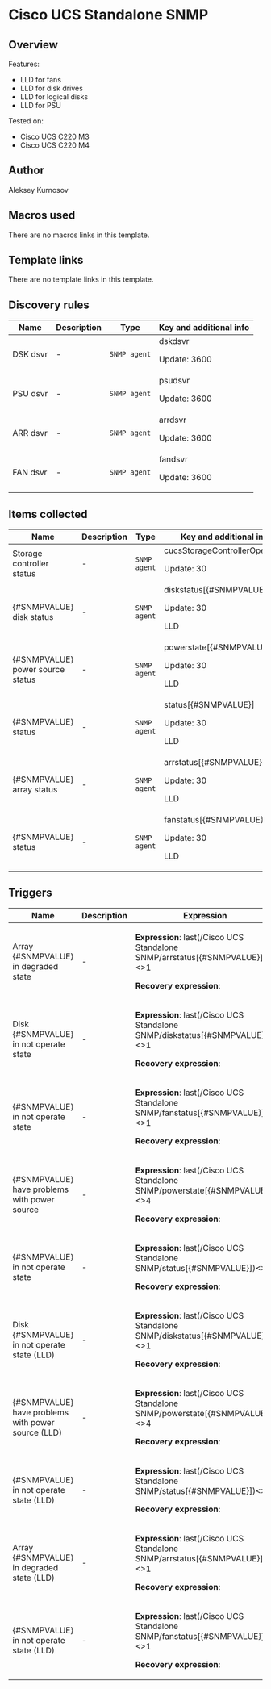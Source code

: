 # Cisco UCS Standalone SNMP

## Overview

Features:


* LLD for fans
* LLD for disk drives
* LLD for logical disks
* LLD for PSU


 Tested on:


* Cisco UCS C220 M3
* Cisco UCS C220 M4


## Author

Aleksey Kurnosov

## Macros used

There are no macros links in this template.

## Template links

There are no template links in this template.

## Discovery rules

|Name|Description|Type|Key and additional info|
|----|-----------|----|----|
|DSK dsvr|<p>-</p>|`SNMP agent`|dskdsvr<p>Update: 3600</p>|
|PSU dsvr|<p>-</p>|`SNMP agent`|psudsvr<p>Update: 3600</p>|
|ARR dsvr|<p>-</p>|`SNMP agent`|arrdsvr<p>Update: 3600</p>|
|FAN dsvr|<p>-</p>|`SNMP agent`|fandsvr<p>Update: 3600</p>|
## Items collected

|Name|Description|Type|Key and additional info|
|----|-----------|----|----|
|Storage controller status|<p>-</p>|`SNMP agent`|cucsStorageControllerOperState<p>Update: 30</p>|
|{#SNMPVALUE} disk status|<p>-</p>|`SNMP agent`|diskstatus[{#SNMPVALUE}]<p>Update: 30</p><p>LLD</p>|
|{#SNMPVALUE} power source status|<p>-</p>|`SNMP agent`|powerstate[{#SNMPVALUE}]<p>Update: 30</p><p>LLD</p>|
|{#SNMPVALUE} status|<p>-</p>|`SNMP agent`|status[{#SNMPVALUE}]<p>Update: 30</p><p>LLD</p>|
|{#SNMPVALUE} array status|<p>-</p>|`SNMP agent`|arrstatus[{#SNMPVALUE}]<p>Update: 30</p><p>LLD</p>|
|{#SNMPVALUE} status|<p>-</p>|`SNMP agent`|fanstatus[{#SNMPVALUE}]<p>Update: 30</p><p>LLD</p>|
## Triggers

|Name|Description|Expression|Priority|
|----|-----------|----------|--------|
|Array {#SNMPVALUE} in degraded state|<p>-</p>|<p>**Expression**: last(/Cisco UCS Standalone SNMP/arrstatus[{#SNMPVALUE}])<>1</p><p>**Recovery expression**: </p>|high|
|Disk {#SNMPVALUE} in not operate state|<p>-</p>|<p>**Expression**: last(/Cisco UCS Standalone SNMP/diskstatus[{#SNMPVALUE}])<>1</p><p>**Recovery expression**: </p>|high|
|{#SNMPVALUE} in not operate state|<p>-</p>|<p>**Expression**: last(/Cisco UCS Standalone SNMP/fanstatus[{#SNMPVALUE}])<>1</p><p>**Recovery expression**: </p>|high|
|{#SNMPVALUE} have problems with power source|<p>-</p>|<p>**Expression**: last(/Cisco UCS Standalone SNMP/powerstate[{#SNMPVALUE}])<>4</p><p>**Recovery expression**: </p>|high|
|{#SNMPVALUE} in not operate state|<p>-</p>|<p>**Expression**: last(/Cisco UCS Standalone SNMP/status[{#SNMPVALUE}])<>1</p><p>**Recovery expression**: </p>|high|
|Disk {#SNMPVALUE} in not operate state (LLD)|<p>-</p>|<p>**Expression**: last(/Cisco UCS Standalone SNMP/diskstatus[{#SNMPVALUE}])<>1</p><p>**Recovery expression**: </p>|high|
|{#SNMPVALUE} have problems with power source (LLD)|<p>-</p>|<p>**Expression**: last(/Cisco UCS Standalone SNMP/powerstate[{#SNMPVALUE}])<>4</p><p>**Recovery expression**: </p>|high|
|{#SNMPVALUE} in not operate state (LLD)|<p>-</p>|<p>**Expression**: last(/Cisco UCS Standalone SNMP/status[{#SNMPVALUE}])<>1</p><p>**Recovery expression**: </p>|high|
|Array {#SNMPVALUE} in degraded state (LLD)|<p>-</p>|<p>**Expression**: last(/Cisco UCS Standalone SNMP/arrstatus[{#SNMPVALUE}])<>1</p><p>**Recovery expression**: </p>|high|
|{#SNMPVALUE} in not operate state (LLD)|<p>-</p>|<p>**Expression**: last(/Cisco UCS Standalone SNMP/fanstatus[{#SNMPVALUE}])<>1</p><p>**Recovery expression**: </p>|high|
